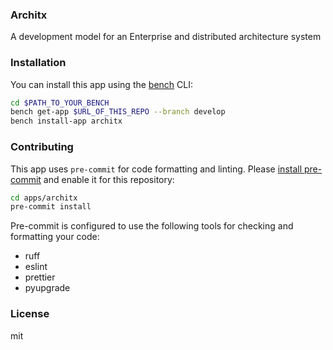### Architx

A development model for an Enterprise and distributed architecture system

### Installation

You can install this app using the [bench](https://github.com/frappe/bench) CLI:

```bash
cd $PATH_TO_YOUR_BENCH
bench get-app $URL_OF_THIS_REPO --branch develop
bench install-app architx
```

### Contributing

This app uses `pre-commit` for code formatting and linting. Please [install pre-commit](https://pre-commit.com/#installation) and enable it for this repository:

```bash
cd apps/architx
pre-commit install
```

Pre-commit is configured to use the following tools for checking and formatting your code:

- ruff
- eslint
- prettier
- pyupgrade

### License

mit
